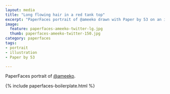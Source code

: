 ```yaml
---
layout: media
title: "Long flowing hair in a red tank top"
excerpt: "PaperFaces portrait of @ameeko drawn with Paper by 53 on an iPad."
image: 
  feature: paperfaces-ameeko-twitter-lg.jpg
  thumb: paperfaces-ameeko-twitter-150.jpg
category: paperfaces
tags: 
- portrait
- illustration
- Paper by 53

---
```


PaperFaces portrait of [@ameeko](http://twitter.com/ameeko).

{% include paperfaces-boilerplate.html %}